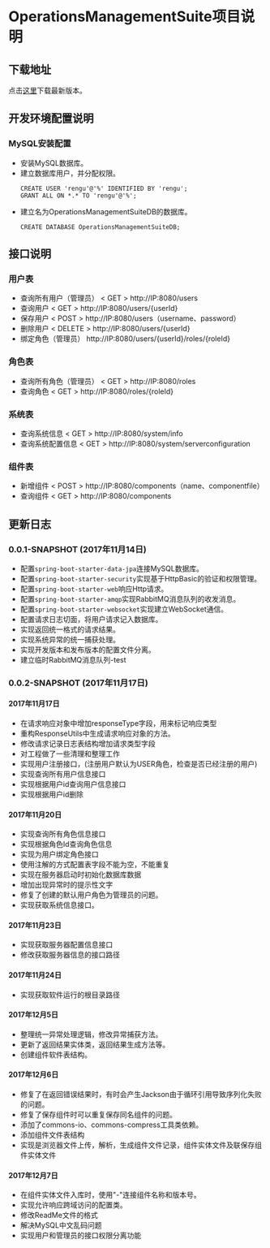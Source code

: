 # OperationsManagementSuite项目说明

## 下载地址

点击[这里](https://github.com/MagnyCopper/OperationsManagementSuite/releases/latest)下载最新版本。

## 开发环境配置说明

### MySQL安装配置

* 安装MySQL数据库。
* 建立数据库用户，并分配权限。
    ```
    CREATE USER 'rengu'@'%' IDENTIFIED BY 'rengu';
    GRANT ALL ON *.* TO 'rengu'@'%';
    ```
* 建立名为OperationsManagementSuiteDB的数据库。
    ```
    CREATE DATABASE OperationsManagementSuiteDB;
    ```
## 接口说明

### 用户表
* 查询所有用户（管理员） < GET > http://IP:8080/users
* 查询用户 < GET > http://IP:8080/users/{userId}
* 保存用户 < POST > http://IP:8080/users（username、password）
* 删除用户 < DELETE > http://IP:8080/users/{userId}
* 绑定角色（管理员） <PUT> http://IP:8080/users/{userId}/roles/{roleId}

### 角色表
* 查询所有角色（管理员） < GET > http://IP:8080/roles
* 查询角色 < GET > http://IP:8080/roles/{roleId}

### 系统表
* 查询系统信息 < GET > http://IP:8080/system/info
* 查询系统配置信息 < GET > http://IP:8080/system/serverconfiguration

### 组件表
* 新增组件 < POST > http://IP:8080/components（name、componentfile）
* 查询组件 < GET > http://IP:8080/components

## 更新日志

### 0.0.1-SNAPSHOT (2017年11月14日)
    
* 配置```spring-boot-starter-data-jpa```连接MySQL数据库。
* 配置```spring-boot-starter-security```实现基于HttpBasic的验证和权限管理。
* 配置```spring-boot-starter-web```响应Http请求。
* 配置```spring-boot-starter-amqp```实现RabbitMQ消息队列的收发消息。
* 配置```spring-boot-starter-websocket```实现建立WebSocket通信。
* 配置请求日志切面，将用户请求记入数据库。
* 实现返回统一格式的请求结果。
* 实现系统异常的统一捕获处理。
* 实现开发版本和发布版本的配置文件分离。
* 建立临时RabbitMQ消息队列-test

### 0.0.2-SNAPSHOT (2017年11月17日)

#### 2017年11月17日
* 在请求响应对象中增加responseType字段，用来标记响应类型
* 重构ResponseUtils中生成请求响应对象的方法。
* 修改请求记录日志表结构增加请求类型字段
* 对工程做了一些清理和整理工作
* 实现用户注册接口，(注册用户默认为USER角色，检查是否已经注册的用户)
* 实现查询所有用户信息接口
* 实现根据用户id查询用户信息接口
* 实现根据用户id删除

#### 2017年11月20日
* 实现查询所有角色信息接口
* 实现根据角色Id查询角色信息
* 实现为用户绑定角色接口
* 使用注解的方式配置表字段不能为空，不能重复
* 实现在服务器启动时初始化数据库数据
* 增加出现异常时的提示性文字
* 修复了创建的默认用户角色为管理员的问题。
* 实现获取系统信息接口。

#### 2017年11月23日
* 实现获取服务器配置信息接口
* 修改获取服务器信息的接口路径

#### 2017年11月24日
* 实现获取软件运行的根目录路径

#### 2017年12月5日
* 整理统一异常处理逻辑，修改异常捕获方法。
* 更新了返回结果实体类，返回结果生成方法等。
* 创建组件软件表结构。

#### 2017年12月6日
* 修复了在返回错误结果时，有时会产生Jackson由于循环引用导致序列化失败的问题。
* 修复了保存组件时可以重复保存同名组件的问题。
* 添加了commons-io、commons-compress工具类依赖。
* 添加组件文件表结构
* 实现是浏览器文件上传，解析，生成组件文件记录，组件实体文件及联保存组件实体文件

#### 2017年12月7日
* 在组件实体文件入库时，使用"-"连接组件名称和版本号。
* 实现允许响应跨域访问的配置类。
* 修改ReadMe文件的格式
* 解决MySQL中文乱码问题
* 实现用户和管理员的接口权限分离功能